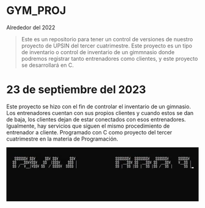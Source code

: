 # GYM_PROJ
Alrededor del 2022
> Este es un repositorio para tener un control de versiones de nuestro proyecto de UPSIN del tercer cuatrimestre.
Este proyecto es un tipo de inventario o control de inventario de un gimmnasio donde podremos registrar tanto entrenadores como clientes, y este proyecto se desarrollará en C.

# 23 de septiembre del 2023
Este proyecto se hizo con el fin de controlar el inventario de un gimnasio. Los entrenadores cuentan con sus propios clientes y cuando estos se dan de baja, los clientes dejan de estar conectados con esos entrenadores. Igualmente, hay servicios que siguen el mismo procedimiento de entrenador a cliente. Programado con C como proyecto del tercer cuatrimestre en la materia de Programación.

![Intro App](/intro.gif)
